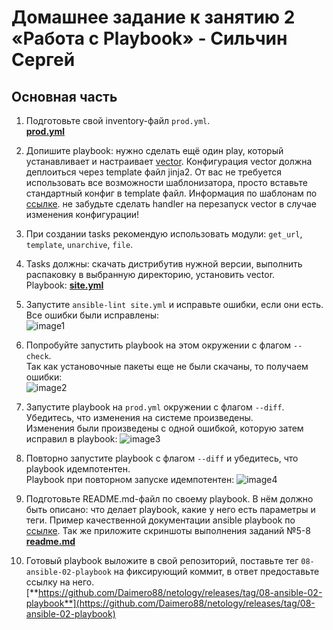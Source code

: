 # Домашнее задание к занятию 2 «Работа с Playbook» - Сильчин Сергей

## Основная часть

1. Подготовьте свой inventory-файл `prod.yml`.  
   [**prod.yml**](https://github.com/Daimero88/netology/blob/main/ansible-hw/02/playbook/inventory/prod.yml)  
2. Допишите playbook: нужно сделать ещё один play, который устанавливает и настраивает [vector](https://vector.dev). Конфигурация vector должна деплоиться через template файл jinja2. От вас не требуется использовать все возможности шаблонизатора, просто вставьте стандартный конфиг в template файл. Информация по шаблонам по [ссылке](https://www.dmosk.ru/instruktions.php?object=ansible-nginx-install). не забудьте сделать handler на перезапуск vector в случае изменения конфигурации!  
3. При создании tasks рекомендую использовать модули: `get_url`, `template`, `unarchive`, `file`.  
4. Tasks должны: скачать дистрибутив нужной версии, выполнить распаковку в выбранную директорию, установить vector.  
   Playbook: [**site.yml**](https://github.com/Daimero88/netology/blob/main/ansible-hw/02/playbook/site.yml)
   
5. Запустите `ansible-lint site.yml` и исправьте ошибки, если они есть.  
   Все ошибки были исправлены:  
  ![image1](https://github.com/user-attachments/assets/694cae18-4cf0-4205-9346-058aba290690)

6. Попробуйте запустить playbook на этом окружении с флагом `--check`.  
   Так как установочные пакеты еще не были скачаны, то получаем ошибки:  
   ![image2](https://github.com/user-attachments/assets/203b1057-d282-4669-bd54-c1e51696b2e8)
 
7. Запустите playbook на `prod.yml` окружении с флагом `--diff`. Убедитесь, что изменения на системе произведены.  
   Изменения были произведены с одной ошибкой, которую затем исправил в playbook: ![image3](https://github.com/user-attachments/assets/49952b1b-e365-45ec-a28d-f92c80ad86dd)  

8. Повторно запустите playbook с флагом `--diff` и убедитесь, что playbook идемпотентен.  
   Playbook при повторном запуске идемпотентен: ![image4](https://github.com/user-attachments/assets/33e505b6-c877-4a27-bfa2-3669d7038224)  

9. Подготовьте README.md-файл по своему playbook. В нём должно быть описано: что делает playbook, какие у него есть параметры и теги. Пример качественной документации ansible playbook по [ссылке](https://github.com/opensearch-project/ansible-playbook). Так же приложите скриншоты выполнения заданий №5-8  
     [**readme.md**](https://github.com/Daimero88/netology/blob/main/ansible-hw/02/playbook/readme.md)   
10. Готовый playbook выложите в свой репозиторий, поставьте тег `08-ansible-02-playbook` на фиксирующий коммит, в ответ предоставьте ссылку на него.
   [**https://github.com/Daimero88/netology/releases/tag/08-ansible-02-playbook**](https://github.com/Daimero88/netology/releases/tag/08-ansible-02-playbook)
